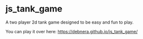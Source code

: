 # js_tank_game
A two player 2d tank game designed to be easy and fun to play.

You can play it over here: https://debnera.github.io/js_tank_game/
